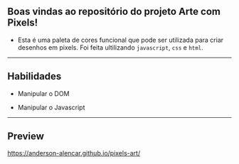## Boas vindas ao repositório do projeto Arte com Pixels!

- Esta é uma paleta de cores funcional que pode ser utilizada para criar desenhos em pixels. Foi feita ultilizando `javascript`, `css` e `html`.

---

## Habilidades

- Manipular o DOM

- Manipular o Javascript

---

## Preview

https://anderson-alencar.github.io/pixels-art/
